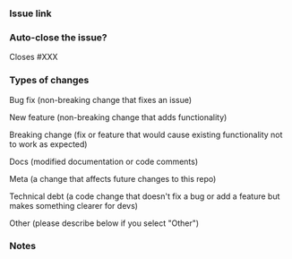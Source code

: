 <!-- Please fill out this template when opening a new PR. Thanks! -->

### Issue link

<!--- Is there an open issue for this PR? If so, please link to it.--->

### Auto-close the issue?

<!---
If this PR should close the associated issue when it's merged, please change XXX below to the issue number.
Otherwise, you can remove this section.
--->

Closes #XXX

### Types of changes

<!--- What type(s) of change(s) does your code introduce? Please delete any that don't apply: -->

Bug fix (non-breaking change that fixes an issue)

New feature (non-breaking change that adds functionality)

Breaking change (fix or feature that would cause existing functionality not to work as expected)

Docs (modified documentation or code comments)

Meta (a change that affects future changes to this repo)

Technical debt (a code change that doesn't fix a bug or add a feature but makes something clearer for devs)

Other (please describe below if you select "Other")

### Notes

<!--- Any other context to be aware of when reviewing this PR -->
